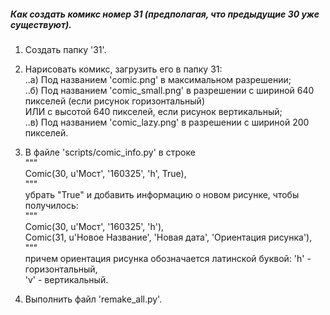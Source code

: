 ##### Как создать комикс номер 31 (предполагая, что предыдущие 30 уже существуют).  
  
1) Создать папку '31'.  
  
2) Нарисовать комикс, загрузить его в папку 31:  
..a) Под названием 'comic.png' в максимальном разрешении;  
..б) Под названием 'comic_small.png' в разрешении с шириной 640 пикселей (если рисунок горизонтальный)   
ИЛИ с высотой 640 пикселей, если рисунок вертикальный;  
..в) Под названием 'comic_lazy.png' в разрешении с шириной 200 пикселей.    
  
3) В файле 'scripts/comic_info.py' в строке  
"""  
             Comic(30, u'Мост', '160325', 'h', True),  
"""  
убрать "True" и добавить информацию о новом рисунке, чтобы получилось:  
"""  
             Comic(30, u'Мост', '160325', 'h'),  
             Comic(31, u'Новое Название', 'Новая дата', 'Ориентация рисунка'),  
"""  
причем ориентация рисунка обозначается латинской буквой: 'h' - горизонтальный,  
'v' - вертикальный.  
   
4) Выполнить файл 'remake_all.py'.
